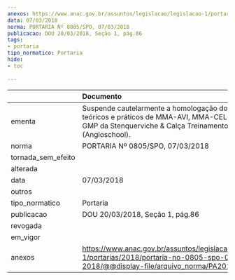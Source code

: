 ```yaml
---
anexos: https://www.anac.gov.br/assuntos/legislacao/legislacao-1/portarias/2018/portaria-no-0805-spo-07-03-2018/@@display-file/arquivo_norma/PA2018-0805.pdf
data: 07/03/2018
norma: PORTARIA Nº 0805/SPO, 07/03/2018
publicacao: DOU 20/03/2018, Seção 1, pág.86
tags:
- portaria
tipo_normatico: Portaria
hide: 
- toc 
 
---
```


|                    | Documento                                                                                                                                                          |
|:-------------------|:-------------------------------------------------------------------------------------------------------------------------------------------------------------------|
| ementa             | Suspende cautelarmente a homologação dos cursos teóricos e práticos de MMA-AVI, MMA-CEL e MMA-GMP da Stenquerviche & Calça Treinamentos Ltda. - ME. (Angloschool). |
| norma              | PORTARIA Nº 0805/SPO, 07/03/2018                                                                                                                                   |
| tornada_sem_efeito |                                                                                                                                                                    |
| alterada           |                                                                                                                                                                    |
| data               | 07/03/2018                                                                                                                                                         |
| outros             |                                                                                                                                                                    |
| tipo_normatico     | Portaria                                                                                                                                                           |
| publicacao         | DOU 20/03/2018, Seção 1, pág.86                                                                                                                                    |
| revogada           |                                                                                                                                                                    |
| em_vigor           |                                                                                                                                                                    |
| anexos             | https://www.anac.gov.br/assuntos/legislacao/legislacao-1/portarias/2018/portaria-no-0805-spo-07-03-2018/@@display-file/arquivo_norma/PA2018-0805.pdf               |